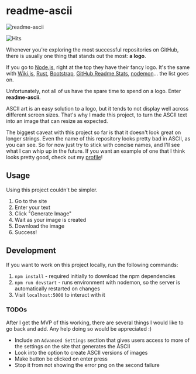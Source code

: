 # readme-ascii
![readme-ascii](https://user-images.githubusercontent.com/17814535/88557807-5269fd80-cff0-11ea-9ebd-70c1d67b65af.png)

![Hits](https://hitcounter.pythonanywhere.com/count/tag.svg?url=https%3A%2F%2Fgithub.com%2Fajmeese7%2Freadme-ascii)

Whenever you're exploring the most successful repositories on GitHub, there is usually
one thing that stands out the most: **a logo**.

If you go to [Node.js](https://github.com/nodejs/node), right at the top they have
their fancy logo. It's the same with [Wiki.js](https://github.com/Requarks/wiki),
[Rust](https://github.com/rust-lang/rust), [Bootstrap](https://github.com/twbs/bootstrap),
[GitHub Readme Stats](https://github.com/anuraghazra/github-readme-stats),
[nodemon](https://github.com/remy/nodemon)... the list goes on.

Unfortunately, not all of us have the spare time to spend on a logo. Enter **readme-ascii**.

ASCII art is an easy solution to a logo, but it tends to not display well across different 
screen sizes. That's why I made this project, to turn the ASCII text into an image that 
can resize as expected.

The biggest caveat with this project so far is that it doesn't look great on longer strings.
Even the name of this repository looks pretty bad in ASCII, as you can see. So for now
just try to stick with concise names, and I'll see what I can whip up in the future. If you
want an example of one that I think looks pretty good, check out my [profile](https://github.com/ajmeese7)!

## Usage
Using this project couldn't be simpler.

1. Go to the site
2. Enter your text
3. Click "Generate Image"
4. Wait as your image is created
5. Download the image
6. Success!

## Development
If you want to work on this project locally, run the following commands:

1. `npm install` - required initially to download the npm dependencies
2. `npm run devstart` - runs environment with nodemon, so the server is automatically restarted on changes
3. Visit `localhost:5000` to interact with it

### TODOs
After I get the MVP of this working, there are several things I would like to go back and add.
Any help doing so would be appreciated :)

- Include an `Advanced Settings` section that gives users access to more of the
settings on the site that generates the ASCII
- Look into the option to create ASCII versions of images
- Make button be clicked on enter press
- Stop it from not showing the error png on the second failure